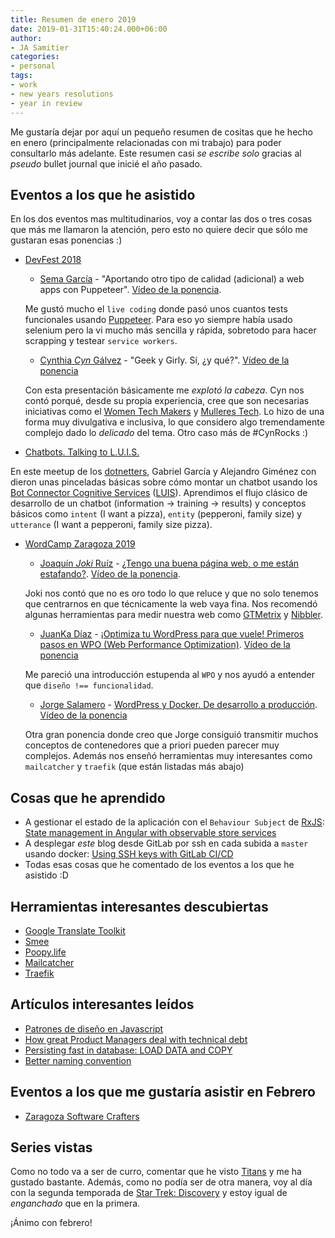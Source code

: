```yaml
---
title: Resumen de enero 2019
date: 2019-01-31T15:40:24.000+06:00
author:
- JA Samitier
categories:
- personal
tags:
- work
- new years resolutions
- year in review
---
```


Me gustaría dejar por aquí un pequeño resumen de cositas que he hecho en enero (principalmente relacionadas con mi trabajo) para poder consultarlo más adelante. Este resumen casi _se escribe solo_ gracias al _pseudo_ bullet journal que inicié el año pasado.

## Eventos a los que he asistido

En los dos eventos mas multitudinarios, voy a contar las dos o tres cosas que más me llamaron la atención, pero esto no quiere decir que sólo me gustaran esas ponencias :)

- [DevFest 2018](https://www.meetup.com/es-ES/gdgZaragoza/events/252863072/)

	- [Sema García](https://twitter.com/semagarcia) -  "Aportando otro tipo de calidad (adicional) a web apps con Puppeteer". [Vídeo de la ponencia](https://www.youtube.com/watch?v=YRGdTmpvLgc).

	Me gustó mucho el `live coding` donde pasó unos cuantos tests funcionales usando [Puppeteer](https://github.com/GoogleChrome/puppeteer). Para eso yo siempre había usado selenium pero la vi mucho más sencilla y rápida, sobretodo para hacer scrapping y testear `service workers`.

	- [Cynthia _Cyn_ Gálvez](https://twitter.com/icynthia) - "Geek y Girly. Sí, ¿y qué?". [Vídeo de la ponencia](https://www.youtube.com/watch?v=zKEQsZdt7eA)

	Con esta presentación básicamente me _explotó la cabeza_. Cyn nos contó porqué, desde su propia experiencia, cree que son necesarias iniciativas como el [Women Tech Makers](https://twitter.com/WTMZaragoza) y [Mulleres Tech](https://twitter.com/MulleresTech). Lo hizo de una forma muy divulgativa e inclusiva, lo que considero algo tremendamente complejo dado lo _delicado_ del tema. Otro caso más de #CynRocks :)

- [Chatbots. Talking to L.U.I.S.](https://www.meetup.com/es-ES/dotnetters/events/257558101/)

En este meetup de los [dotnetters](https://twitter.com/dotnetters), Gabriel García y Alejandro Giménez con dieron unas pinceladas básicas sobre cómo montar un chatbot usando los [Bot Connector Cognitive Services](https://github.com/Microsoft/BotBuilder-CognitiveServices) ([LUIS](https://luis.ai/home)). Aprendimos el flujo clásico de desarrollo de un chatbot (information -> training -> results) y conceptos básicos como `intent` (I want a pizza), `entity` (pepperoni, family size) y `utterance` (I want a pepperoni, family size pizza).

- [WordCamp Zaragoza 2019](https://2019.zaragoza.wordcamp.org)

	- [Joaquín _Joki_ Ruíz](https://jokiruiz.com) - [¿Tengo una buena página web, o me están estafando?](https://2019.zaragoza.wordcamp.org/session/tengo-una-buena-pagina-web-o-me-estan-estafando/"). [Vídeo de la ponencia](https://videopress.com/v/P1SKb3tq).

	Joki nos contó que no es oro todo lo que reluce y que no solo tenemos que centrarnos en que técnicamente la web vaya fina. Nos recomendó algunas herramientas para medir nuestra web como [GTMetrix](https://gtmetrix.com) y [Nibbler](http://nibbler.silktide.com).

	- [JuanKa Díaz](https://twitter.com/jdevelopia) - [¡Optimiza tu WordPress para que vuele! Primeros pasos en WPO (Web Performance Optimization)](https://2019.zaragoza.wordcamp.org/session/optimiza-tu-wordpress-para-que-vuele-primeros-pasos-en-wpo-web-performance-optimization/). [Vídeo de la ponencia](https://videopress.com/v/p0tPjJCg)

	Me pareció una introducción estupenda al `WPO` y nos ayudó a entender que `diseño !== funcionalidad`.

	- [Jorge Salamero](https://twitter.com/bencerillo) - [WordPress y Docker. De desarrollo a producción](https://2019.zaragoza.wordcamp.org/session/wordpress-y-docker-de-desarrollo-a-produccion/). [Vídeo de la ponencia](https://videopress.com/v/ovEqImeJ)

	Otra gran ponencia donde creo que Jorge consiguió transmitir muchos conceptos de contenedores que a priori pueden parecer muy complejos. Además nos enseñó herramientas muy interesantes como `mailcatcher` y `traefik` (que están listadas más abajo)

## Cosas que he aprendido

- A gestionar el estado de la aplicación con el `Behaviour Subject` de [RxJS](https://github.com/reactivex/rxjs): [State management in Angular with observable store services](https://jurebajt.com/state-management-in-angular-with-observable-store-services/)
- A desplegar _este_ blog desde GitLab por ssh en cada subida a `master` usando docker: [Using SSH keys with GitLab CI/CD](https://docs.gitlab.com/ee/ci/ssh_keys/README.html#doc-nav)
- Todas esas cosas que he comentado de los eventos a los que he asistido :D

## Herramientas interesantes descubiertas

- [Google Translate Toolkit](https://translate.google.com/toolkit/)
- [Smee](https://smee.io)
- [Poopy.life](http://poopy.life)
- [Mailcatcher](https://mailcatcher.me)
- [Traefik](https://traefik.io)

## Artículos interesantes leídos

- [Patrones de diseño en Javascript](https://medium.com/@jmz12/patrones-de-diseño-en-js-43beab8f5756)
- [How great Product Managers deal with technical debt](https://productcoalition.com/how-great-product-managers-deal-with-technical-debt-453edec3d473)
- [Persisting fast in database: LOAD DATA and COPY](https://medium.com/@jerolba/persisting-fast-in-database-load-data-and-copy-caf645a62909)
- [Better naming convention](https://blog.nikolaposa.in.rs/2019/01/06/better-naming-convention/)

## Eventos a los que me gustaría asistir en Febrero

- [Zaragoza Software Crafters](https://gist.github.com/hbiarge/3a227f8a0ff7cbdeafeb81e4eda987c5)


## Series vistas

Como no todo va a ser de curro, comentar que he visto [Titans](https://www.imdb.com/title/tt1043813/) y me ha gustado bastante. Además, como no podía ser de otra manera, voy al día con la segunda temporada de [Star Trek: Discovery](https://www.imdb.com/title/tt5171438/) y estoy igual de _enganchado_ que en la primera.

¡Ánimo con febrero!
